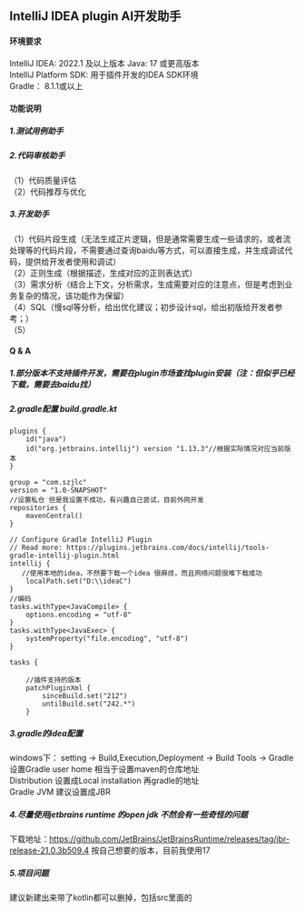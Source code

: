 ## IntelliJ IDEA plugin AI开发助手

#### 环境要求
IntelliJ IDEA: 2022.1 及以上版本
Java: 17 或更高版本  
IntelliJ Platform SDK: 用于插件开发的IDEA SDK环境  
Gradle： 8.1.1或以上

#### 功能说明

##### 1.测试用例助手


##### 2.代码审核助手
（1）代码质量评估  
（2）代码推荐与优化 

##### 3.开发助手
（1）代码片段生成（无法生成正片逻辑，但是通常需要生成一些请求的，或者流处理等的代码片段，不需要通过查询baidu等方式，可以直接生成，并生成调试代码，提供给开发者使用和调试）  
（2）正则生成（根据描述，生成对应的正则表达式）  
（3）需求分析（结合上下文，分析需求，生成需要对应的注意点，但是考虑到业务复杂的情况，该功能作为保留）  
（4）SQL（慢sql等分析，给出优化建议；初步设计sql，给出初版给开发者参考；）  
（5）


#### Q & A

##### 1.部分版本不支持插件开发，需要在plugin市场查找plugin安装（注：但似乎已经下载，需要去baidu找）

##### 2.gradle配置 build.gradle.kt
```
plugins {
    id("java")
    id("org.jetbrains.intellij") version "1.13.3"//根据实际情况对应当前版本
}

group = "com.szjlc"
version = "1.0-SNAPSHOT"
//设置私仓 但是我设置不成功，有兴趣自己尝试，目前外网开发
repositories {
    mavenCentral()
}

// Configure Gradle IntelliJ Plugin
// Read more: https://plugins.jetbrains.com/docs/intellij/tools-gradle-intellij-plugin.html
intellij {
   //使用本地的idea，不然要下载一个idea 很麻烦，而且网络问题很难下载成功
    localPath.set("D:\\ideaC")
}
//编码
tasks.withType<JavaCompile> {
    options.encoding = "utf-8"
}
tasks.withType<JavaExec> {
    systemProperty("file.encoding", "utf-8")
}

tasks {

    //插件支持的版本
    patchPluginXml {
        sinceBuild.set("212")
        untilBuild.set("242.*")
    }

```

##### 3.gradle的idea配置
windows下：
setting -> Build,Execution,Deployment -> Build Tools -> Gradle  
设置Gradle user home 相当于设置maven的仓库地址  
Distribution 设置成Local installation 再gradle的地址  
Gradle JVM 建议设置成JBR  
  


##### 4.尽量使用jetbrains runtime 的open jdk 不然会有一些奇怪的问题
下载地址：https://github.com/JetBrains/JetBrainsRuntime/releases/tag/jbr-release-21.0.3b509.4
按自己想要的版本，目前我使用17  
  

##### 5.项目问题
建议新建出来带了kotlin都可以删掉，包括src里面的


